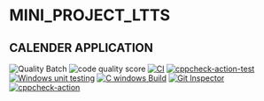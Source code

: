 # MINI_PROJECT_LTTS

## CALENDER APPLICATION

![Quality Batch](https://www.code-inspector.com/project/24935/status/svg)
![code quality score](https://www.code-inspector.com/project/24935/score/svg)
[![CI](https://github.com/Purva112/Demo/actions/workflows/main.yml/badge.svg)](https://github.com/Purva112/Demo/actions/workflows/main.yml)
[![cppcheck-action-test](https://github.com/Purva112/Demo/actions/workflows/cpp__check.yml/badge.svg)](https://github.com/Purva112/Demo/actions/workflows/cpp__check.yml)
[![Windows unit testing](https://github.com/Purva112/Demo/actions/workflows/windows-unity.yml/badge.svg)](https://github.com/Purva112/Demo/actions/workflows/windows-unity.yml)
[![C windows Build](https://github.com/meghasgowda99/calendar_application_302301/actions/workflows/build.yml/badge.svg)](https://github.com/Purva112/Demo/actions/workflows/build.yml)
[![Git Inspector](https://github.com/Purva112/Demo/actions/workflows/gitinspector.yml/badge.svg)](https://github.com/Purva112/Demo/actions/workflows/gitinspector.yml)
[![cppcheck-action](https://github.com/Purva112/Demo/actions/workflows/cpp-check.yml/badge.svg)](https://github.com/Purva112/Demo/actions/workflows/cpp-check.yml)

